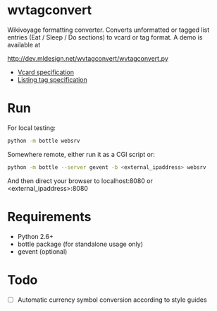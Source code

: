 wvtagconvert
============

Wikivoyage formatting converter. Converts unformatted or tagged list entries
(Eat / Sleep / Do sections) to vcard or tag format. A demo is available at

http://dev.mldesign.net/wvtagconvert/wvtagconvert.py

* [Vcard specification](http://de.wikivoyage.org/wiki/Vorlage:VCard)
* [Listing tag specification](https://en.wikivoyage.org/wiki/Wikivoyage:Listings)


Run
===
For local testing: 
```bash
python -m bottle websrv
```
Somewhere remote, either run it as a CGI script or:
```bash
python -m bottle --server gevent -b <external_ipaddress> websrv
```
And then direct your browser to localhost:8080 or &lt;external_ipaddress&gt;:8080


Requirements
============
* Python 2.6+
* bottle package (for standalone usage only)
* gevent (optional)


Todo
====
- [ ] Automatic currency symbol conversion according to style guides
